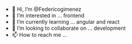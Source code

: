 - 👋 Hi, I’m @Federicogimenez
- 👀 I’m interested in ... frontend
- 🌱 I’m currently learning ... angular and react
- 💞️ I’m looking to collaborate on ... development
- 📫 How to reach me ...

<!---
Federicogimenez/Federicogimenez is a ✨ special ✨ repository because its `README.md` (this file) appears on your GitHub profile.
You can click the Preview link to take a look at your changes.
--->
